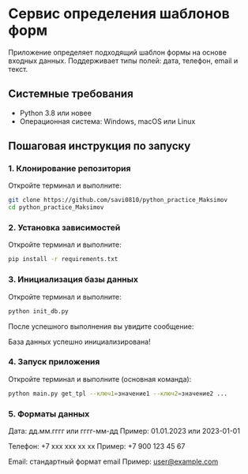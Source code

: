 # Сервис определения шаблонов форм

Приложение определяет подходящий шаблон формы на основе входных данных. Поддерживает типы полей: дата, телефон, email и текст.

## Системные требования
- Python 3.8 или новее
- Операционная система: Windows, macOS или Linux

## Пошаговая инструкция по запуску

### 1. Клонирование репозитория
Откройте терминал и выполните:
```bash
git clone https://github.com/savi0810/python_practice_Maksimov
cd python_practice_Maksimov
```

### 2. Установка зависимостей 
Откройте терминал и выполните:
```bash
pip install -r requirements.txt
```

### 3. Инициализация базы данных
Откройте терминал и выполните:
```bash
python init_db.py
```
После успешного выполнения вы увидите сообщение:

База данных успешно инициализирована!

### 4. Запуск приложения
Откройте терминал и выполните (основная команда):
```bash
python main.py get_tpl --ключ1=значение1 --ключ2=значение2 ...
```

### 5. Форматы данных

Дата: дд.мм.гггг или гггг-мм-дд
Пример: 01.01.2023 или 2023-01-01

Телефон: +7 xxx xxx xx xx 
Пример: +7 900 123 45 67

Email: стандартный формат email
Пример: user@example.com
